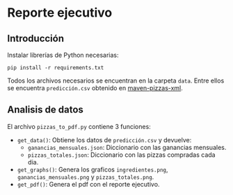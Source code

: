 Reporte ejecutivo
=================

## Introducción
Instalar librerías de Python necesarias:
```
pip install -r requirements.txt
```
Todos los archivos necesarios se encuentran en la carpeta `data`. Entre ellos se encuentra ```predicción.csv``` obtenido en 
[maven-pizzas-xml](https://github.com/pepert03/maven-pizzas-xml).

## Analisis de datos
El archivo ```pizzas_to_pdf.py``` contiene 3 funciones:
* ```get_data()```: Obtiene los datos de ```predicción.csv``` y devuelve:
    * ```ganancias_mensuales.json```: Diccionario con las ganancias mensuales.
    * ```pizzas_totales.json```: Diccionario con las pizzas compradas cada dia.
* ```get_graphs()```: Genera los graficos ```ingredientes.png```, ```ganancias_mensuales.png``` y ```pizzas_totales.png```.
* ```get_pdf()```: Genera el pdf con el reporte ejecutivo.
